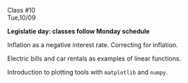 <div class="lecture1">

<div class="column_date">
<p markdown="block">

Class #10 <br>
Tue,10/09

</p>
</div>
<div class="column_materials">
<p markdown="block">

__Legislatie day: classes follow Monday schedule__

Inflation as a negative interest rate. Correcting for inflation.

Electric bills and car rentals as examples of linear functions.

Introduction to plotting tools with `matplotlib` and `numpy`. 

</p>
</div>

<div class="column_assign">
<p markdown="block">




</p>
</div>

</div>
